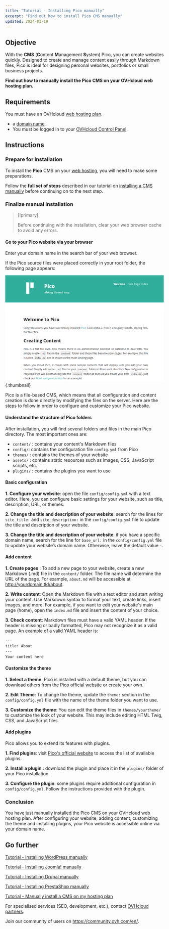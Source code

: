 ```yaml
---
title: "Tutorial - Installing Pico manually"
excerpt: "Find out how to install Pico CMS manually"
updated: 2024-03-19
---
```


## Objective

With the **CMS** (**C**ontent **M**anagement **S**ystem) Pico, you can create websites quickly. Designed to create and manage content easily through Markdown files, Pico is ideal for designing personal websites, portfolios or small business projects.

**Find out how to manually install the Pico CMS on your OVHcloud web hosting plan.**

## Requirements

You must have an OVHcloud [web hosting plan](https://www.ovhcloud.com/en/web-hosting/).
- a [domain name](https://www.ovhcloud.com/en/domains/).
- You must be logged in to your [OVHcloud Control Panel](https://ca.ovh.com/auth/?action=gotomanager&from=https://www.ovh.com/world/&ovhSubsidiary=we).

## Instructions

### Prepare for installation

To install the **Pico** CMS on your [web hosting](https://www.ovhcloud.com/en/web-hosting/), you will need to make some preparations.

Follow the **full set of steps** described in our tutorial on [installing a CMS manually](/pages/web_cloud/web_hosting/cms_manual_installation) before continuing on to the next step.

### Finalize manual installation

> [!primary]
>
> Before continuing with the installation, clear your web browser cache to avoid any errors.
>

#### Go to your Pico website via your browser

Enter your domain name in the search bar of your web browser.

If the Pico source files were placed correctly in your root folder, the following page appears:

![Pico installation](images/welcome_page.png){.thumbnail}

Pico is a file-based CMS, which means that all configuration and content creation is done directly by modifying the files on the server. Here are the steps to follow in order to configure and customize your Pico website.

#### Understand the structure of Pico folders

After installation, you will find several folders and files in the main Pico directory. The most important ones are:

- `content/` : contains your content's Markdown files
- `config/`: contains the configuration file `config.yml` from Pico
- `themes/` : contains the themes of your website
- `assets/` : contains static resources such as images, CSS, JavaScript scripts, etc.
- `plugins/` : contains the plugins you want to use

#### Basic configuration

**1. Configure your website**: open the file `config/config.yml` with a text editor. Here, you can configure basic settings for your website, such as title, description, URL, or themes.

**2. Change the title and description of your website**: search for the lines for `site_title:` and `site_description:` in the `config/config.yml` file to update the title and description of your website.

**3. Change the title and description of your website**: if you have a specific domain name, search for the line for `base_url:` in the `config/config.yml` file to update your website’s domain name. Otherwise, leave the default value `~`.

#### Add content

**1. Create pages** : To add a new page to your website, create a new Markdown (.md) file in the `content/` folder. The file name will determine the URL of the page. For example, `about.md` will be accessible at http://yourdomain.tld/about.

**2. Write content**: Open the Markdown file with a text editor and start writing your content. Use Markdown syntax to format your text, create links, insert images, and more. For example, if you want to edit your website's main page (home), open the `index.md` file and insert the content of your choice.

**3. Check content**: Markdown files must have a valid YAML header. If the header is missing or badly formatted, Pico may not recognize it as a valid page. An example of a valid YAML header is:

```bash
---
title: About
---
Your content here
```

#### Customize the theme

**1. Select a theme**: Pico is installed with a default theme, but you can download others from the [Pico official website](https://picocms.org/themes/) or create your own.

**2. Edit Theme**: To change the theme, update the `theme:` section in the `config/config.yml` file with the name of the theme folder you want to use.

**3. Customize the theme**: You can edit the theme files in `themes/yourtheme/` to customize the look of your website. This may include editing HTML Twig, CSS, and JavaScript files.

#### Add plugins

Pico allows you to extend its features with plugins.

**1. Find plugins**: visit [Pico's official website](https://picocms.org/plugins/) to access the list of available plugins.

**2. Install a plugin** : download the plugin and place it in the `plugins/` folder of your Pico installation.

**3. Configure the plugin**: some plugins require additional configuration in `config/config.yml`. Follow the instructions provided with the plugin.

### Conclusion

You have just manually installed the Pico CMS on your OVHcloud web hosting plan. After configuring your website, adding content, customizing the theme and installing plugins, your Pico website is accessible online via your domain name.

## Go further <a name="go-further"></a>

[Tutorial - Installing WordPress manually](/pages/web_cloud/web_hosting/cms_manual_installation_wordpress)

[Tutorial - Installing Joomla! manually](/pages/web_cloud/web_hosting/cms_manual_installation_joomla)

[Tutorial - Installing Drupal manually](/pages/web_cloud/web_hosting/cms_manual_installation_drupal)

[Tutorial - Installing PrestaShop manually](/pages/web_cloud/web_hosting/cms_manual_installation_prestashop)

[Tutorial - Manually install a CMS on my hosting plan](/pages/web_cloud/web_hosting/cms_manual_installation)
 
For specialised services (SEO, development, etc.), contact [OVHcloud partners](https://partner.ovhcloud.com/en/directory/).
 
Join our community of users on <https://community.ovh.com/en/>.